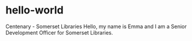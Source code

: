 # hello-world
Centenary - Somerset Libraries
Hello, my name is Emma and I am a Senior Development Officer for Somerset Libraries.
